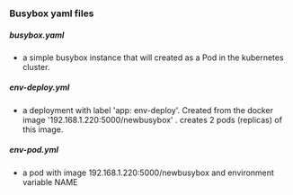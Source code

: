 ### Busybox yaml files

##### busybox.yaml

- a simple busybox instance that will created as a Pod in the kubernetes cluster. 

##### env-deploy.yml

- a deployment with label 'app: env-deploy'. Created from the docker image '192.168.1.220:5000/newbusybox' . creates 2 pods (replicas) of this image.

##### env-pod.yml

- a pod with image 192.168.1.220:5000/newbusybox and environment variable NAME
